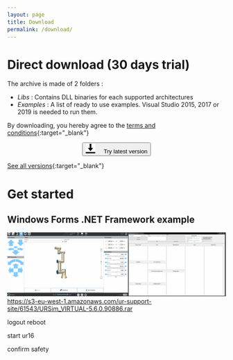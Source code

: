 ```yaml
---
layout: page
title: Download
permalink: /download/
---
```


# Direct download (30 days trial)

The archive is made of 2 folders :
- _Libs_ : Contains DLL binaries for each supported architectures
- _Examples_ : A list of ready to use examples. Visual Studio 2015, 2017 or 2019 is needed to run them.

By downloading, you hereby agree to the [terms and conditions](/eula){:target="_blank"}

<center>
<div class="btn-container">
      <button title="Download it now !" onclick="window.open('https://github.com/underautomation/UniversalRobots/releases/latest/download/UniversalRobotsSDK_UnderAutomation.zip', '_blank')" class="btn-pill">
        <span><img src="/assets/download.png" style="margin-right:20px;" />Try latest version</span>
      </button>
</div>
</center>

[See all versions](https://github.com/underautomation/UniversalRobots/releases){:target="_blank"}

# Get started

## Windows Forms .NET Framework example

[![Winforms example](/assets/winforms-example.gif)](/assets/winforms-example.gif)
https://s3-eu-west-1.amazonaws.com/ur-support-site/61543/URSim_VIRTUAL-5.6.0.90886.rar

logout reboot

start ur16

confirm safety